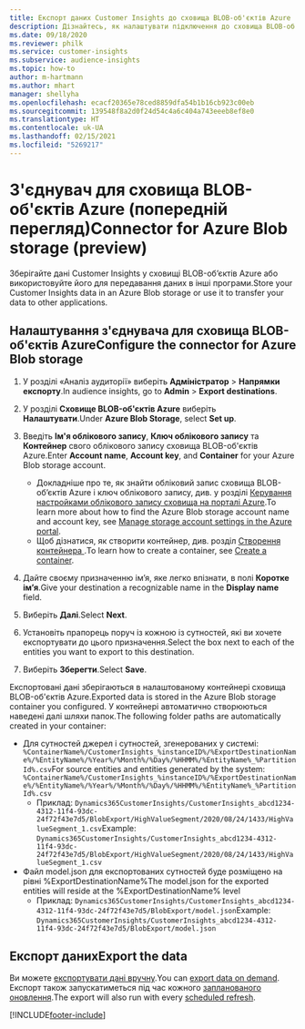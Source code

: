 ```yaml
---
title: Експорт даних Customer Insights до сховища BLOB-об'єктів Azure
description: Дізнайтесь, як налаштувати підключення до сховища BLOB-об'єктів Azure.
ms.date: 09/18/2020
ms.reviewer: philk
ms.service: customer-insights
ms.subservice: audience-insights
ms.topic: how-to
author: m-hartmann
ms.author: mhart
manager: shellyha
ms.openlocfilehash: ecacf20365e78ced8859dfa54b1b16cb923c00eb
ms.sourcegitcommit: 139548f8a2d0f24d54c4a6c404a743eeeb8ef8e0
ms.translationtype: HT
ms.contentlocale: uk-UA
ms.lasthandoff: 02/15/2021
ms.locfileid: "5269217"
---
```

# <a name="connector-for-azure-blob-storage-preview"></a><span data-ttu-id="f2b0a-103">З'єднувач для сховища BLOB-об'єктів Azure (попередній перегляд)</span><span class="sxs-lookup"><span data-stu-id="f2b0a-103">Connector for Azure Blob storage (preview)</span></span>

<span data-ttu-id="f2b0a-104">Зберігайте дані Customer Insights у сховищі BLOB-об’єктів Azure або використовуйте його для передавання даних в інші програми.</span><span class="sxs-lookup"><span data-stu-id="f2b0a-104">Store your Customer Insights data in an Azure Blob storage or use it to transfer your data to other applications.</span></span>

## <a name="configure-the-connector-for-azure-blob-storage"></a><span data-ttu-id="f2b0a-105">Налаштування з'єднувача для сховища BLOB-об'єктів Azure</span><span class="sxs-lookup"><span data-stu-id="f2b0a-105">Configure the connector for Azure Blob storage</span></span>

1. <span data-ttu-id="f2b0a-106">У розділі «Аналіз аудиторії» виберіть **Адміністратор** > **Напрямки експорту**.</span><span class="sxs-lookup"><span data-stu-id="f2b0a-106">In audience insights, go to **Admin** > **Export destinations**.</span></span>

1. <span data-ttu-id="f2b0a-107">У розділі **Сховище BLOB-об'єктів Azure** виберіть **Налаштувати**.</span><span class="sxs-lookup"><span data-stu-id="f2b0a-107">Under **Azure Blob Storage**, select **Set up**.</span></span>

1. <span data-ttu-id="f2b0a-108">Введіть **Ім'я облікового запису**, **Ключ облікового запису** та **Контейнер** свого облікового запису сховища BLOB-об'єктів Azure.</span><span class="sxs-lookup"><span data-stu-id="f2b0a-108">Enter **Account name**, **Account key**, and **Container** for your Azure Blob storage account.</span></span>
    - <span data-ttu-id="f2b0a-109">Докладніше про те, як знайти обліковий запис сховища BLOB-об’єктів Azure і ключ облікового запису, див. у розділі [Керування настройками облікового запису сховища на порталі Azure](https://docs.microsoft.com/azure/storage/common/storage-account-manage).</span><span class="sxs-lookup"><span data-stu-id="f2b0a-109">To learn more about how to find the Azure Blob storage account name and account key, see [Manage storage account settings in the Azure portal](https://docs.microsoft.com/azure/storage/common/storage-account-manage).</span></span>
    - <span data-ttu-id="f2b0a-110">Щоб дізнатися, як створити контейнер, див. розділ [Створення контейнера ](https://docs.microsoft.com/azure/storage/blobs/storage-quickstart-blobs-portal#create-a-container).</span><span class="sxs-lookup"><span data-stu-id="f2b0a-110">To learn how to create a container, see [Create a container](https://docs.microsoft.com/azure/storage/blobs/storage-quickstart-blobs-portal#create-a-container).</span></span>

1. <span data-ttu-id="f2b0a-111">Дайте своєму призначенню ім’я, яке легко впізнати, в полі **Коротке ім’я**.</span><span class="sxs-lookup"><span data-stu-id="f2b0a-111">Give your destination a recognizable name in the **Display name** field.</span></span>

1. <span data-ttu-id="f2b0a-112">Виберіть **Далі**.</span><span class="sxs-lookup"><span data-stu-id="f2b0a-112">Select **Next**.</span></span>

1. <span data-ttu-id="f2b0a-113">Установіть прапорець поруч із кожною із сутностей, які ви хочете експортувати до цього призначення.</span><span class="sxs-lookup"><span data-stu-id="f2b0a-113">Select the box next to each of the entities you want to export to this destination.</span></span>

1. <span data-ttu-id="f2b0a-114">Виберіть **Зберегти**.</span><span class="sxs-lookup"><span data-stu-id="f2b0a-114">Select **Save**.</span></span>

<span data-ttu-id="f2b0a-115">Експортовані дані зберігаються в налаштованому контейнері сховища BLOB-об'єктів Azure.</span><span class="sxs-lookup"><span data-stu-id="f2b0a-115">Exported data is stored in the Azure Blob storage container you configured.</span></span> <span data-ttu-id="f2b0a-116">У контейнері автоматично створюються наведені далі шляхи папок.</span><span class="sxs-lookup"><span data-stu-id="f2b0a-116">The following folder paths are automatically created in your container:</span></span>

- <span data-ttu-id="f2b0a-117">Для сутностей джерел і сутностей, згенерованих у системі: `%ContainerName%/CustomerInsights_%instanceID%/%ExportDestinationName%/%EntityName%/%Year%/%Month%/%Day%/%HHMM%/%EntityName%_%PartitionId%.csv`</span><span class="sxs-lookup"><span data-stu-id="f2b0a-117">For source entities and entities generated by the system: `%ContainerName%/CustomerInsights_%instanceID%/%ExportDestinationName%/%EntityName%/%Year%/%Month%/%Day%/%HHMM%/%EntityName%_%PartitionId%.csv`</span></span>
  - <span data-ttu-id="f2b0a-118">Приклад: `Dynamics365CustomerInsights/CustomerInsights_abcd1234-4312-11f4-93dc-24f72f43e7d5/BlobExport/HighValueSegment/2020/08/24/1433/HighValueSegment_1.csv`</span><span class="sxs-lookup"><span data-stu-id="f2b0a-118">Example: `Dynamics365CustomerInsights/CustomerInsights_abcd1234-4312-11f4-93dc-24f72f43e7d5/BlobExport/HighValueSegment/2020/08/24/1433/HighValueSegment_1.csv`</span></span>
- <span data-ttu-id="f2b0a-119">Файл model.json для експортованих сутностей буде розміщено на рівні %ExportDestinationName%</span><span class="sxs-lookup"><span data-stu-id="f2b0a-119">The model.json for the exported entities will reside at the %ExportDestinationName% level</span></span>
  - <span data-ttu-id="f2b0a-120">Приклад: `Dynamics365CustomerInsights/CustomerInsights_abcd1234-4312-11f4-93dc-24f72f43e7d5/BlobExport/model.json`</span><span class="sxs-lookup"><span data-stu-id="f2b0a-120">Example: `Dynamics365CustomerInsights/CustomerInsights_abcd1234-4312-11f4-93dc-24f72f43e7d5/BlobExport/model.json`</span></span>

## <a name="export-the-data"></a><span data-ttu-id="f2b0a-121">Експорт даних</span><span class="sxs-lookup"><span data-stu-id="f2b0a-121">Export the data</span></span>

<span data-ttu-id="f2b0a-122">Ви можете [експортувати дані вручну](export-destinations.md#export-data-on-demand).</span><span class="sxs-lookup"><span data-stu-id="f2b0a-122">You can [export data on demand](export-destinations.md#export-data-on-demand).</span></span> <span data-ttu-id="f2b0a-123">Експорт також запускатиметься під час кожного [запланованого оновлення](system.md#schedule-tab).</span><span class="sxs-lookup"><span data-stu-id="f2b0a-123">The export will also run with every [scheduled refresh](system.md#schedule-tab).</span></span>


[!INCLUDE[footer-include](../includes/footer-banner.md)]